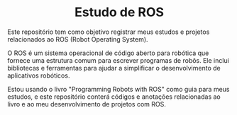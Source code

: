 <h1 align="center">
    Estudo de ROS
</h1>

Este repositório tem como objetivo registrar meus estudos e projetos relacionados ao ROS (Robot Operating System).

O ROS é um sistema operacional de código aberto para robótica que fornece uma estrutura comum para escrever programas de robôs. Ele inclui bibliotecas e ferramentas para ajudar a simplificar o desenvolvimento de aplicativos robóticos.

Estou usando o livro "Programming Robots with ROS" como guia para meus estudos, e este repositório conterá códigos e anotações relacionadas ao livro e ao meu desenvolvimento de projetos com ROS.

